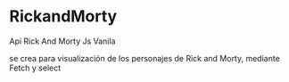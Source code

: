 # RickandMorty
Api Rick And Morty Js Vanila

se crea para visualización de los personajes de Rick and Morty, mediante Fetch y select